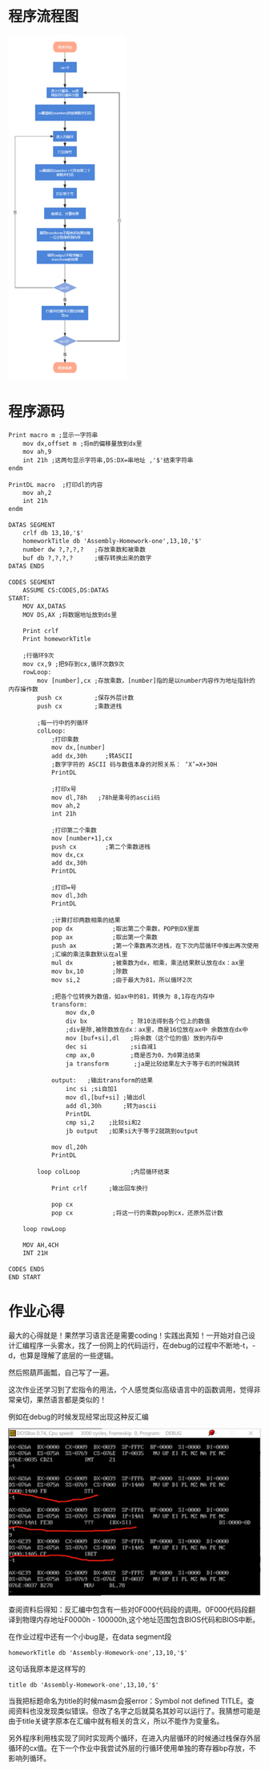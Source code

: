 # 程序流程图

<img src="Homework打印乘法表.assets/process.png" alt="image-20211026155409250" style="zoom:67%;" />

# 程序源码

```assembly
Print macro m ;显示一字符串
    mov dx,offset m ;将m的偏移量放到dx里
    mov ah,9
    int 21h ;这两句显示字符串,DS:DX=串地址 ,'$'结束字符串
endm 

PrintDL macro  ;打印dl的内容
    mov ah,2
    int 21h 
endm

DATAS SEGMENT
    crlf db 13,10,'$'
    homeworkTitle db 'Assembly-Homework-one',13,10,'$'
    number dw ?,?,?,?   ;存放乘数和被乘数
    buf db ?,?,?,?      ;缓存转换出来的数字   
DATAS ENDS

CODES SEGMENT
    ASSUME CS:CODES,DS:DATAS
START:
    MOV AX,DATAS
    MOV DS,AX ;将数据地址放到ds里

    Print crlf
    Print homeworkTitle
 
    ;行循环9次
    mov cx,9 ;把9存到cx,循环次数9次
    rowLoop:
        mov [number],cx ;存放乘数，[number]指的是以number内容作为地址指针的内存操作数
        push cx         ;保存外层计数
        push cx         ;乘数进栈

        ;每一行中的列循环 
        colLoop:
            ;打印乘数
            mov dx,[number]        
            add dx,30h     ;转ASCII
            ;数字字符的 ASCII 码与数值本身的对照关系： ‘X’=X+30H
            PrintDL

            ;打印x号
            mov dl,78h   ;78h是乘号的ascii码     
            mov ah,2
            int 21h

            ;打印第二个乘数
            mov [number+1],cx        
            push cx        ;第二个乘数进栈
            mov dx,cx
            add dx,30h
            PrintDL

            ;打印=号
            mov dl,3dh                
            PrintDL
            
            ;计算打印两数相乘的结果
            pop dx           ;取出第二个乘数，POP到DX里面
            pop ax           ;取出第一个乘数
            push ax          ;第一个乘数再次进栈，在下次内层循环中推出再次使用
            ;汇编的乘法乘数默认在al里
            mul dx           ;被乘数为dx，相乘，乘法结果默认放在dx：ax里
            mov bx,10        ;除数
            mov si,2         ;由于最大为81，所以循环2次
        
            ;把各个位转换为数值，如ax中的81，转换为 8,1存在内存中     
            transform:
                mov dx,0        
                div bx            ; 除10法得到各个位上的数值 
                ;div是除,被除数放在dx：ax里，商是16位放在ax中 余数放在dx中
                mov [buf+si],dl   ;将余数（这个位的值）放到内存中
                dec si            ;si自减1
                cmp ax,0          ;商是否为0，为0算法结束
                ja transform       ;ja是比较结果左大于等于右的时候跳转
            
            output:   ;输出transform的结果
                inc si ;si自加1
                mov dl,[buf+si] ;输出dl
                add dl,30h      ;转为ascii
                PrintDL
                cmp si,2    ;比较si和2
                jb output   ;如果si大于等于2就跳到output
                
            mov dl,20h
            PrintDL
        
        loop colLoop              ;内层循环结束
                
            Print crlf      ;输出回车换行

            pop cx
            pop cx           ;将这一行的乘数pop到cx，还原外层计数
        
    loop rowLoop        
    
    MOV AH,4CH
    INT 21H

CODES ENDS
END START
```

# 作业心得

最大的心得就是！果然学习语言还是需要coding！实践出真知！一开始对自己设计汇编程序一头雾水，找了一份网上的代码运行，在debug的过程中不断地-t，-d，也算是理解了底层的一些逻辑。

然后照葫芦画瓢，自己写了一遍。



这次作业还学习到了宏指令的用法，个人感觉类似高级语言中的函数调用，觉得非常亲切，果然语言都是类似的！



例如在debug的时候发现经常出现这种反汇编

<img src="Homework打印乘法表.assets/image-20211026161716122.png" alt="image-20211026161716122" style="zoom: 50%;" />

查阅资料后得知：反汇编中包含有一些对0F000代码段的调用。0F000代码段翻译到物理内存地址F0000h - 100000h,这个地址范围包含BIOS代码和BIOS中断。



在作业过程中还有一个小bug是，在data segment段

```assembly
homeworkTitle db 'Assembly-Homework-one',13,10,'$'
```

这句话我原本是这样写的

```assembly
title db 'Assembly-Homework-one',13,10,'$'
```

当我把标题命名为title的时候masm会报error：Symbol not defined TITLE。查阅资料也没发现类似错误。但改了名字之后就莫名其妙可以运行了。我猜想可能是由于title关键字原本在汇编中就有相关的含义，所以不能作为变量名。



另外程序利用栈实现了同时实现两个循环，在进入内层循环的时候通过栈保存外层循环的cx值。在下一个作业中我尝试外层的行循环使用单独的寄存器bp存放，不影响列循环。

